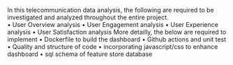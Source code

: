 In this telecommunication data analysis, the following are required to be investigated and analyzed throughout the entire project.  
•	User Overview analysis
•	User Engagement analysis
•	User Experience analysis
•	User Satisfaction analysis
More detailly, the below are required to implement 
•	Dockerfile to build the dashboard 
•	Github actions and unit test
•	Quality and structure of code
•	incorporating javascript/css to enhance dashboard
•	sql schema of feature store database

